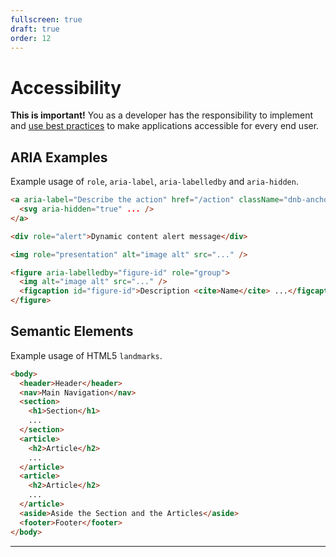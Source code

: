 ```yaml
---
fullscreen: true
draft: true
order: 12
---
```


<Intro>

# Accessibility

**This is important!** You as a developer has the responsibility to implement and [use best practices](!/uilib/usage/accessibility) to make applications accessible for every end user.

## ARIA Examples

Example usage of `role`, `aria-label`, `aria-labelledby` and `aria-hidden`.

```html
<a aria-label="Describe the action" href="/action" className="dnb-anchor">
  <svg aria-hidden="true" ... />
</a>

<div role="alert">Dynamic content alert message</div>

<img role="presentation" alt="image alt" src="..." />

<figure aria-labelledby="figure-id" role="group">
  <img alt="image alt" src="..." />
  <figcaption id="figure-id">Description <cite>Name</cite> ...</figcaption>
</figure>
```

## Semantic Elements

Example usage of HTML5 `landmarks`.

```html
<body>
  <header>Header</header>
  <nav>Main Navigation</nav>
  <section>
    <h1>Section</h1>
    ...
  </section>
  <article>
    <h2>Article</h2>
    ...
  </article>
  <article>
    <h2>Article</h2>
    ...
  </article>
  <aside>Aside the Section and the Articles</aside>
  <footer>Footer</footer>
</body>
```

---

<IntroFooter href="/uilib/intro/04-ux-handover" text="Next - UX handover" />

</Intro>
